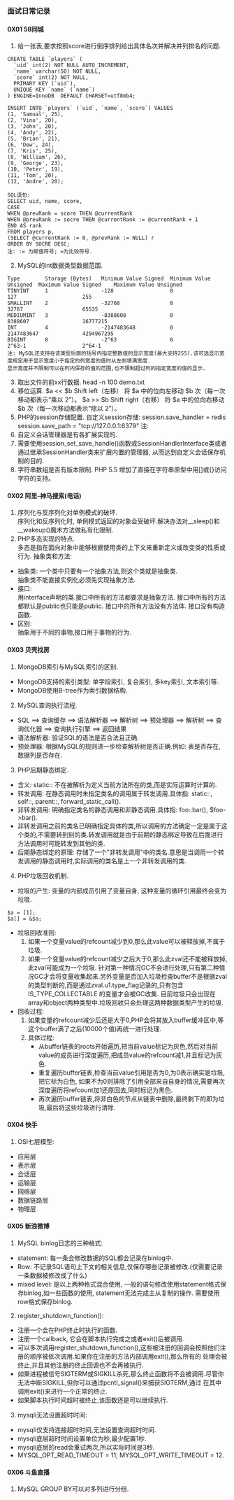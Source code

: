### 面试日常记录   
#### 0X01 58同城
1. 给一张表,要求按照score进行倒序排列给出具体名次并解决并列排名的问题.  
```
CREATE TABLE `players` (
  `uid` int(2) NOT NULL AUTO_INCREMENT,
  `name` varchar(50) NOT NULL,
  `score` int(2) NOT NULL,
  PRIMARY KEY (`uid`),
  UNIQUE KEY `name` (`name`)
) ENGINE=InnoDB  DEFAULT CHARSET=utf8mb4;

INSERT INTO `players` (`uid`, `name`, `score`) VALUES
(1, 'Samual', 25),
(2, 'Vino', 20),
(3, 'John', 20),
(4, 'Andy', 22),
(5, 'Brian', 21),
(6, 'Dew', 24),
(7, 'Kris', 25),
(8, 'William', 26),
(9, 'George', 23),
(10, 'Peter', 19),
(11, 'Tom', 20),
(12, 'Andre', 20);
```
```
SQL语句:
SELECT uid, name, score,
CASE
WHEN @prevRank = score THEN @currentRank
WHEN @prevRank := socre THEN @currentRank := @currentRank + 1
END AS rank
FROM players p,
(SELECT @currentRank := 0, @prevRank := NULL) r
ORDER BY SOCRE DESC;
注: := 为赋值符号; =为比较符号.
```
2. MySQL的int数据类型数据范围.    
```
Type	    Storage (Bytes)	  Minimum Value Signed	Minimum Value Unsigned	Maximum Value Signed	Maximum Value Unsigned     
TINYINT	    1	              -128	                0	                    127	                    255    
SMALLINT	2	              -32768	            0	                    32767	                65535    
MEDIUMINT	3	              -8388608	            0	                    8388607	                16777215   
INT      	4	              -2147483648	        0	                    2147483647	            4294967295   
BIGINT	    8	              -2^63	                0	                    2^63-1	                2^64-1   
注: MySQL还支持在该类型后面的括号内指定整数值的显示宽度(最大支持255).该可选显示宽度规定用于显示宽度小于指定的列宽度的值时从左侧填满宽度.
显示宽度并不限制可以在列内保存的值的范围,也不限制超过列的指定宽度的值的显示.
```
3. 取出文件的前xx行数据.
head -n 100 demo.txt
4. 移位运算.
$a << $b	Shift left（左移）	将 $a 中的位向左移动 $b 次（每一次移动都表示“乘以 2”）。
$a >> $b	Shift right（右移）	将 $a 中的位向右移动 $b 次（每一次移动都表示“除以 2”）。
5. PHP的session存储配置.
自定义session存储: 
session.save_handler = redis
session.save_path = "tcp://127.0.0.1:6379"
注: 
1. 自定义会话管理器是有各扩展实现的.  
2. 需要使用session_set_save_handle()函数或SessionHandlerInterface类或者通过继承SessionHandler类来扩展内置的管理器,
从而达到自定义会话保存机制的目的.  
6. 字符串数组是否有版本限制.
PHP 5.5 增加了直接在字符串原型中用[]或{}访问字符的支持。     
#### 0X02 阿里-神马搜索(电话)  
1. 序列化与反序列化对单例模式的破坏.   
序列化和反序列化时, 单例模式返回的对象会受破坏.解决办法对__sleep()和__wakeup()魔术方法做私有化限制.
2. PHP多态实现的特点.   
多态是指在面向对象中能够根据使用类的上下文来重新定义或改变类的性质或行为.
抽象类和方法:  
* 抽象类: 
  一个类中只要有一个抽象方法,则这个类就是抽象类.   
  抽象类不能直接实例化必须先实现抽象方法.
* 接口:  
  用interface声明的类.接口中所有的方法都要求是抽象方法.
  接口中所有的方法都默认是public也只能是public.
  接口中的所有方法没有方法体.
  接口没有构造函数.
* 区别:  
  抽象用于不同的事物,接口用于事物的行为.    
#### 0X03 贝壳找房
1. MongoDB索引与MySQL索引的区别.
* MongoDB支持的索引类型: 单字段索引, 复合索引, 多key索引, 文本索引等.
* MongoDB使用B-tree作为索引数据结构.
2. MySQL查询执行流程.
* SQL ==> 查询缓存 ==> 语法解析器 ==> 解析树 ==> 预处理器 ==> 解析树 ==> 查询优化器 ==> 查询执行引擎 ==> 返回结果
* 语法解析器: 验证SQL的语法是否合法且正确.
* 预处理器: 根据MySQL的规则进一步检查解析树是否正确.例如: 表是否存在, 数据列是否存在.
3. PHP后期静态绑定.
* 含义: static:: 不在被解析为定义当前方法所在的类,而是实际运算时计算的.
* 转发调用: 在静态调用时未指定类名的调用属于转发调用.具体指: static::, self::, parent::, forward_static_call().
* 非转发调用: 明确指定类名的静态调用和非静态调用.具体指: foo::bar(), $foo->bar().
* 非转发调用之前的类名已明确指定具体的类,所以调用的方法确定一定是属于这个类的,不需要转到别的类.转发调用就是由于前期的静态绑定导致在后面进行方法调用时可能转发到其他的类.
* 后期静态绑定的原理: 存储了一个"非转发调用"中的类名.意思是当调用一个转发调用的静态调用时,实际调用的类名是上一个非转发调用的类.
4. PHP垃圾回收机制.
* 垃圾的产生: 变量的内部成员引用了变量自身, 这种变量的循环引用最终会变为垃圾.
```
$a = [1];
$a[] = &$a;
```
* 垃圾回收准则:  
    1. 如果一个变量value的refcount减少到0,那么此value可以被释放掉,不属于垃圾.
    2. 如果一个变量value的refcount减少之后大于0,那么此zval还不能被释放掉,此zval可能成为一个垃圾.
针对第一种情况GC不会进行处理,只有第二种情况GC才会将变量收集起来.另外变量是否加入垃圾检查buffer不是根据zval的类型判断的,而是通过zval.u1.type_flag记录的,只有包含IS_TYPE_COLLECTABLE
的变量才会被GC收集.
目前垃圾只会出现在array和object两种类型中.垃圾回收只会处理这两种数据类型产生的垃圾.
* 回收过程:  
    1. 如果变量的refcount减少后还是大于0,PHP会将其放入buffer缓冲区中,等这个buffer满了之后(10000个值)再统一进行处理.
    2. 具体过程:  
        - 从buffer链表的roots开始遍历,把当前value标记为灰色,然后对当前value的成员进行深度遍历,把成员value的refcount减1,并且标记为灰色.
        - 重复遍历buffer链表,检查当前value引用是否为0,为0表示确实是垃圾,把它标为白色, 如果不为0则排除了引用全部来自自身的情况,需要再次深度遍历将refcount加1还原回去,同时标记为黑色.
        - 再次遍历buffer链表,将非白色的节点从链表中删除,最终剩下的即为垃圾,最后将这些垃圾进行清除.   
#### 0X04 快手
1. OSI七层模型: 
 * 应用层
 * 表示层
 * 会话层
 * 运输层
 * 网络层
 * 数据链路层
 * 物理层     
#### 0X05 新浪微博
1. MySQL binlog日志的三种格式:
 * statement: 每一条会修改数据的SQL都会记录在binlog中.
 * Row: 不记录SQL语句上下文的相关信息,仅保存哪些记录被修改.(仅需要记录一条数据被修改成了什么)
 * mixed level: 是以上两种格式混合使用, 一般的语句修改使用statement格式保存binlog,如一些函数的使用, statement无法完成主从复制的操作.
 需要使用row格式保存binlog.
2. register_shutdown_function():
 * 注册一个会在PHP终止时执行的函数.
 * 注册一个callback, 它会在脚本执行完成之或者exit()后被调用.
 * 可以多次调用register_shutdown_function(),这些被注册的回调会按照他们注册的顺序被依次调用.如果你在注册的方法内部调用exit(),那么所有的
 处理会被终止,并且其他注册的终止回调也不会再被执行.
 * 如果进程被信号SIGTERM或SIGKILL杀死,那么终止函数将不会被调用.尽管你无法中断SIGKILL,但你可以通过pcntl_signal()来捕获SIGTERM,通过
 在其中调用exit()来进行一个正常的终止.
 * 如果脚本执行时间超时被终止,该函数还是可以继续执行.
3. mysqli无法设置超时时间:
 * mysqli仅支持连接超时时间,无法设置查询超时时间.
 * mysqli底层超时时间设置单位为秒,最少配置1秒.
 * mysqli底层的read会重试两次,所以实际时间是3秒.
 * MYSQL_OPT_READ_TIMEOUT = 11; MYSQL_OPT_WRITE_TIMEOUT = 12.    
#### 0X06 斗鱼直播
1. MySQL GROUP BY可以对多列进行分组. 
 
 
 